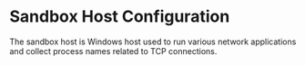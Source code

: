 # Sandbox Host Configuration

The sandbox host is Windows host used to run various network applications and collect process names related to TCP connections.

